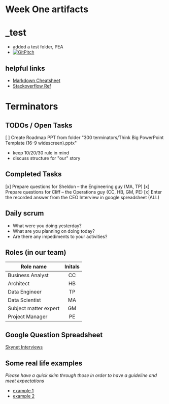 # Week One artifacts

_test
======
* added a test folder, PEA
* [![GitPitch](https://gitpitch.com/assets/badge.svg)](https://gitpitch.com/ThinkBigAnalytics/Bootcamp_Dec16_Utah/tree/master/Week1/100_deliverables?grs=github)

## helpful links
 * [Markdown Cheatsheet](https://github.com/adam-p/markdown-here/wiki/Markdown-Cheatsheet)
 * [Stackoverflow Ref](http://stackoverflow.com/questions/17857283/permission-denied-error-on-github-push)

Terminators
============

## __TODOs__ / Open Tasks
[ ] Create Roadmap PPT from folder "300 terminators/Think Big PowerPoint Template (16-9 widescreen).pptx" 
 * keep 10/20/30 rule in mind
 * discuss structure for "our" story 

## Completed Tasks
[x] Prepare questions for Sheldon – the Engineering guy (MA, TP)
[x] Prepare questions for Cliff – the Operations guy (CC, HB, GM, PE)
[x] Enter the recorded answer from the CEO Interview in google spreadsheet (ALL)

##  Daily scrum
 - What were you doing yesterday?
 - What are you planning on doing today?
 - Are there any impediments to your activities?

## Roles (in our team)
| Role name        | Initals           | 
| ------------- |:-------------:| 
| Business Analyst    | CC |
| Architect    | HB      |
| Data Engineer     | TP      |
| Data Scientist     | MA      |
| Subject matter expert     | GM      |
| Project Manager  | PE      |


## Google Question Spreadsheet
[Skynet Interviews](https://docs.google.com/a/thinkbiganalytics.com/spreadsheets/d/1Qaf_r5bqMU1RWSJW-OgEASKSAw5x_APal9by8ebisUw/edit?usp=sharing)

## Some real life examples 
*Please have a quick skim through those in order to have a guideline and meet expectations*
 * [example 1](https://thinkbiganalytics.box.com/s/ko9atg7ykmp39vht7c9251hcizlsqzv4)
 * [example 2](https://thinkbiganalytics.box.com/s/9r9fpa3r3uucxvp9yktfp2kdpf2jjoy7)
